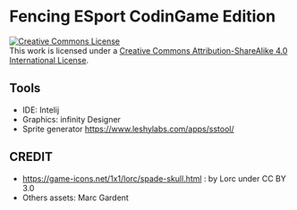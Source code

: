 # Fencing ESport CodinGame Edition

<a rel="license" href="http://creativecommons.org/licenses/by-sa/4.0/"><img alt="Creative Commons License" style="border-width:0" src="https://i.creativecommons.org/l/by-sa/4.0/88x31.png" /></a><br />This work is licensed under a <a rel="license" href="http://creativecommons.org/licenses/by-sa/4.0/">Creative Commons Attribution-ShareAlike 4.0 International License</a>.

## Tools

* IDE: Intelij
* Graphics: infinity Designer
* Sprite generator https://www.leshylabs.com/apps/sstool/

## CREDIT
* https://game-icons.net/1x1/lorc/spade-skull.html : by Lorc under CC BY 3.0
* Others assets: Marc Gardent